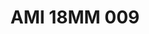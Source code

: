 ---
title: AMI 18MM 009
date: 
draft: false

# descripcion
description : Anillo de plata 925 y cristales cubic. Súper imponente. Modelo sin fin (toda la vuelta completa del anillo con cubics).

materials: Plata 925

color: 

dimensions: 18 mm diámetro

code: 05-28-1176

type: "Anillos"

categories: []

price: $26.860,00

price_eftvo: $22.830,00

# Images
# first image will be shown in the product page
images:
  # - image: "images/path_to_image"
  # La ubicacion de las imagenes es imagenes/Anillos/Anillos.Microcubic/05-28-1176-ami-18mm-009
  - image: "./images/anillos/microcubic/05-28-1176-ami-18mm-009.jpg"
---